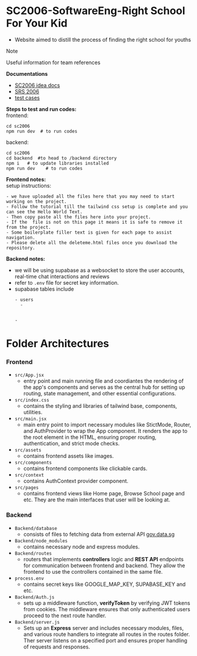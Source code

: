 # SC2006-SoftwareEng-Right School For Your Kid
- Website aimed to distill the process of finding the right school for youths

> [!NOTE]
> Useful information for team references
  
**Documentations**  
- [SC2006 idea docs](https://docs.google.com/document/d/1Fj-vPyJnf7ix3onUE3jTrdtBB-NYlnRz9uBgXQvdWAE/edit?usp=sharing)
- [SRS 2006](https://entuedu-my.sharepoint.com/:w:/r/personal/ykang008_e_ntu_edu_sg/_layouts/15/Doc.aspx?sourcedoc=%7B7C2D36C1-69E1-4F04-882E-622DAB463400%7D&file=SRS%202006.docx&action=default&mobileredirect=true&wdOrigin=WAC.WORD.HOME-BUTTON%2CAPPHOME-WEB.FILEBROWSER.RECENT&wdPreviousSession=59369843-28ac-4b6c-85ca-2faf2c444719&wdPreviousSessionSrc=AppHomeWeb&ct=1730441720975)
- [test cases](https://entuedu-my.sharepoint.com/:w:/g/personal/leep0066_e_ntu_edu_sg/EeBc_fuksGFJkLcF2fgWmkIB5CWCkqzDZ0Nz0vkeBZC3lA?e=Lk9qqH)

**Steps to test and run codes:**  
frontend:  
```
cd sc2006  
npm run dev  # to run codes
```
backend:  
```
cd sc2006
cd backend  #to head to /backend directory 
npm i   # to update libraries installed
npm run dev    # to run codes
```

**Frontend notes:**  
setup instructions:  
```
- we have uploaded all the files here that you may need to start working on the project.
- Follow the tutorial till the tailwind css setup is complete and you can see the Hello World Text.
- Then copy paste all the files here into your project.
- If the  file is not on this page it means it is safe to remove it from the project.
- Some boilerplate filler text is given for each page to assist navigation.
- Please delete all the deleteme.html files once you download the repository.
```

**Backend notes:**  
- we will be using supabase as a websocket to store the user accounts, real-time chat interactions and reviews
- refer to `.env` file for secret key information.  
- supabase tables include
  ```
  - users
    -


  -
  ```
  
# Folder Architectures 
### Frontend
- `src/App.jsx`
  - entry point and main running file and coordiantes the rendering of the app's components and serves as the central hub for setting up routing, state management, and other essential configurations.
- `src/index.css`
  - contains the styling and libraries of tailwind base, components, utilities.
- `src/main.jsx`
  - main entry point to import necessary modules like StictMode, Router, and AuthProvider to wrap the App component. It renders the app to the root element in the HTML, ensuring proper routing, authentication, and strict mode checks.
- `src/assets`
  - contains frontend assets like images.
- `src/components`
  - contains frontend components like clickable cards.
- `src/context`
  - contains AuthContext provider component.
- `src/pages`
  - contains frontend views like Home page, Browse School page and etc. They are the main interfaces that user will be looking at.
 
### Backend
- `Backend/database`
  - consists of files to fetching data from external API [gov.data.sg](https://data.gov.sg/datasets?sort=downloadsCount&query=school&resultId=457&page=1)
- `Backend/node_modules`
  - contains necessary node and express modules.
- `Backend/routes`
  - routers that implements **controllers** logic and **REST API** endpoints for communication between frontend and backend. They allow the frontend to use the controllers contained in the same file.
- `process.env`
  - contains secret keys like GOOGLE_MAP_KEY, SUPABASE_KEY and etc.
- `Backend/Auth.js`
  - sets up a middleware function, **verifyToken** by verifying JWT tokens from cookies. The middleware ensures that only authenticated users proceed to the next route handler.
- `Backend/server.js`
  - Sets up an **Express** server and includes necessary modules, files, and various route handlers to integrate all routes in the routes folder. Ther server listens on a specified port and ensures proper handling of requests and responses. 

